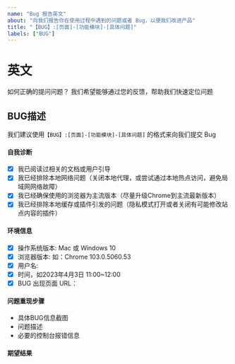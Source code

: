 ```yaml
---
name: "Bug 报告英文"
about: "向我们报告你在使用过程中遇到的问题或者 Bug，以便我们改进产品"
title: "【BUG】:[页面]-[功能模块]-[具体问题]"
labels: ["BUG"]
---
```


# 英文

如何正确的提问问题？ 我们希望能够通过您的反馈，帮助我们快速定位问题

## BUG描述

我们建议使用`【BUG】:[页面]-[功能模块]-[具体问题]` 的格式来向我们提交 Bug

#### 自我诊断

- [x] 我已阅读过相关的文档或用户引导
- [x] 我已经排除本地网络问题（关闭本地代理，或尝试通过本地热点访问，避免局域网网络故障）
- [x] 我已经确保使用的浏览器为主流版本（尽量升级Chrome到主流最新版本）
- [x] 我已经排除本地缓存或插件引发的问题（隐私模式打开或者关闭有可能修改站点内容的插件）

#### 环境信息

- [x] 操作系统版本:  Mac 或 Windows 10
- [x] 浏览器版本: 如：Chrome 103.0.5060.53
- [x] 用户名: 
- [x] 时间，如2023年4月3日 11:00~12:00
- [x] BUG 出现页面 URL：

#### 问题重现步骤

- 具体BUG信息截图
- 问题描述
- 必要的控制台报错信息

#### 期望结果
